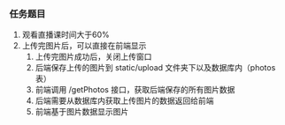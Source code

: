 ### 任务题目

1. 观看直播课时间大于60%
2. 上传完图片后，可以直接在前端显示
   1. 上传完图片成功后，关闭上传窗口
   2. 后端保存上传的图片到 static/upload 文件夹下以及数据库内（photos 表）
   3. 前端调用 /getPhotos 接口，获取后端保存的所有图片数据
   4. 后端需要从数据库内获取上传图片的数据返回给前端
   5. 前端基于图片数据显示图片
   